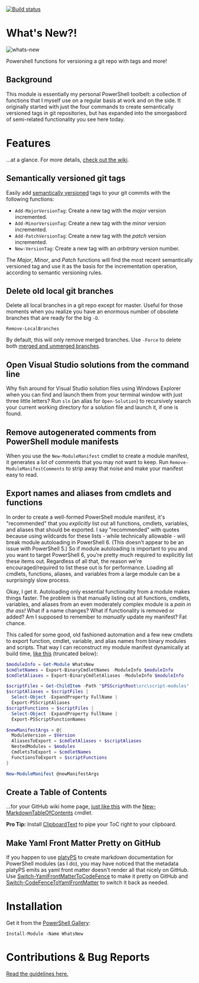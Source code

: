 [![Build status](https://ci.appveyor.com/api/projects/status/rsvlu24m8jdxdbql?svg=true)](https://ci.appveyor.com/project/refactorsaurusrex/whats-new)

# What's New?!

![whats-new](/whats-new.png) 

Powershell functions for versioning a git repo with tags and more!

## Background

This module is essentially my personal PowerShell toolbelt: a collection of functions that I myself use on a regular basis at work and on the side. It originally started with just the four commands to create semantically versioned tags in git repositories, but has expanded into the smorgasbord of semi-related functionality you see here today. 

# Features 
...at a glance. For more details, [check out the wiki](https://github.com/refactorsaurusrex/whats-new/wiki).

## Semantically versioned git tags

Easily add [semantically versioned](https://semver.org/) tags to your git commits with the following functions:

- `Add-MajorVersionTag`: Create a new tag with the *major* version incremented.
- `Add-MinorVersionTag`: Create a new tag with the *minor* version incremented.
- `Add-PatchVersionTag`: Create a new tag with the *patch* version incremented.
- `New-VersionTag`: Create a new tag with an *arbitrary* version number.

The *Major*, *Minor*, and *Patch* functions will find the most recent semantically versioned tag and use it as the basis for the incrementation operation, according to semantic versioning rules. 

## Delete old local git branches

Delete all local branches in a git repo except for master. Useful for those moments when you realize you have an enormous number of obsolete branches that are ready for the big `-D`.

`Remove-LocalBranches`

By default, this will only remove merged branches. Use `-Force` to delete both [merged and unmerged branches](https://git-scm.com/docs/git-branch#git-branch--d).

## Open Visual Studio solutions from the command line

Why fish around for Visual Studio solution files using Windows Explorer when you can find and launch them from your terminal window with just three little letters? Run `sln` (an alias for `Open-Solution`) to recursively search your current working directory for a solution file and launch it, if one is found.

## Remove autogenerated comments from PowerShell module manifests

When you use the `New-ModuleManifest` cmdlet to create a module manifest, it generates a _lot_ of comments that you may not want to keep. Run `Remove-ModuleManifestComments` to strip away that noise and make your manifest easy to read.

## Export names and aliases from cmdlets and functions

In order to create a well-formed PowerShell module manifest, it's "recommended" that you _explicitly_ list out all functions, cmdlets, variables, and aliases that should be exported. I say "recommended" with quotes because using wildcards for these lists - while technically allowable - will break module autoloading in PowerShell 6. (This doesn't appear to be an issue with PowerShell 5.) So if module autoloading is important to you and you want to target PowerShell 6, you're pretty much required to explicitly list these items out. Regardless of all that, the reason we're encouraged/required to list these out is for performance. Loading all cmdlets, functions, aliases, and variables from a large module can be a surprisingly slow process. 

Okay, I get it. Autoloading only essential functionality from a module makes things faster. The problem is that manually listing out all functions, cmdlets, variables, and aliases from an even moderately complex module is a _pain in the ass!_ What if a name changes? What if functionality is removed or added? Am I supposed to remember to *manually* update my manifest? Fat chance.

This called for some good, old fashioned automation and a few new cmdlets to export function, cmdlet, variable, and alias names from binary modules and scripts. That way I can reconstruct my module manifest dynamically at build time, [like this](https://github.com/refactorsaurusrex/whats-new/blob/master/build.ps1#L32-L70) (truncated below):

```powershell
$moduleInfo = Get-Module WhatsNew
$cmdletNames = Export-BinaryCmdletNames -ModuleInfo $moduleInfo
$cmdletAliases = Export-BinaryCmdletAliases -ModuleInfo $moduleInfo

$scriptFiles = Get-ChildItem -Path "$PSScriptRoot\src\script-modules" -File
$scriptAliases = $scriptFiles | 
  Select-Object -ExpandProperty FullName | 
  Export-PSScriptAliases
$scriptFunctions = $scriptFiles | 
  Select-Object -ExpandProperty FullName | 
  Export-PSScriptFunctionNames

$newManifestArgs = @{
  ModuleVersion = $Version
  AliasesToExport = $cmdletAliases + $scriptAliases
  NestedModules = $modules
  CmdletsToExport = $cmdletNames
  FunctionsToExport = $scriptFunctions
}

New-ModuleManifest @newManifestArgs
```

## Create a Table of Contents

...for your GitHub wiki home page, [just like this](https://github.com/refactorsaurusrex/whats-new/wiki#list-of-all-available-commands) with the [New-MarkdownTableOfContents](https://github.com/refactorsaurusrex/whats-new/wiki/New-MarkdownTableOfContents) cmdlet.

**Pro Tip:** Install [ClipboardText](https://www.powershellgallery.com/packages/ClipboardText) to pipe your ToC right to your clipboard. 

## Make Yaml Front Matter Pretty on GitHub

If you happen to use [platyPS](https://github.com/PowerShell/platyPS) to create markdown documentation for PowerShell modules (as I do), you may have noticed that the metadata platyPS emits as yaml front matter doesn't render all that nicely on GitHub. Use [Switch-YamlFrontMatterToCodeFence](https://github.com/refactorsaurusrex/whats-new/wiki/Switch-YamlFrontMatterToCodeFence) to make it pretty on GitHub and [Switch-CodeFenceToYamlFrontMatter](https://github.com/refactorsaurusrex/whats-new/wiki/Switch-CodeFenceToYamlFrontMatter) to switch it back as needed. 

# Installation

Get it from the [PowerShell Gallery](https://www.powershellgallery.com/packages/WhatsNew): 

`Install-Module -Name WhatsNew`

# Contributions & Bug Reports

[Read the guidelines here.](/CONTRIBUTING.MD) 
